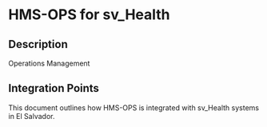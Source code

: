 # HMS-OPS for sv_Health

## Description

Operations Management

## Integration Points

This document outlines how HMS-OPS is integrated with sv_Health systems in El Salvador.

